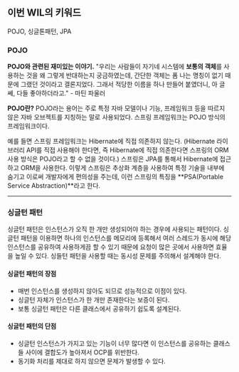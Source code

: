 ## 이번 WIL의 키워드

POJO, 싱글톤패턴, JPA

### **POJO**

**POJO와 관련된 재미있는 이야기.**
"우리는 사람들이 자기네 시스템에 **보통의 객체**를 사용하는 것을 왜 그렇게 반대하는지 궁금하였는데, 간단한 객체는 폼 나는 명칭이 없기 때문에 그랬던 것이라고 결론지었다. 그래서 적당한 이름을 하나 만들어 붙였더니, 아 글쎄, 다들 좋아하더라고." - 마틴 파울러

**POJO란?**
 POJO라는 용어는 주로 특정 자바 모델이나 기능, 프레임워크 등을 따르지 않은 자바 오브젝트를 지칭하는 말로 사용되었다. 스프링 프레임워크는 POJO 방식의 프레임워크이다.

 예를 들면 스프링 프레임워크는 Hibernate에 직접 의존하지 않는다. (Hibernate 라이브러리 API를 직접 사용해야 한다면, 즉 Hibernate에 직접 의존한다면 스프링의 ORM 사용 방식은 POJO라고 할 수 없을 것이다.) 스프링은 JPA를 통해서 Hibernate에 접근하고 ORM을 사용한다. 
이렇게 스프링은 추상화 계층을 사용하여 특정 기술을 내부에 숨기고 이로써 개발자에게 편의성을 주는데, 이런 스프링의 특징을 **PSA(Portable Service Abstraction)**라고 한다.

---

### 싱글턴 패턴

싱글턴 패턴은 인스턴스가 오직 한 개만 생성되어야 하는 경우에 사용되는 패턴이다. 
싱글턴 패턴을 이용하면 하나의 인스턴스를 메모리에 등록해서 여러 스레드가 동시에 해당 인스턴스를 공유하여 사용하게끔 할 수 있기 때문에 요청이 많은 곳에서 사용하면 효율을 높일 수 있다.
싱들턴 패턴을 사용할 때는 동시성 문제를 주의해서 설계해야 한다.

#### 싱글턴 패턴의 장점

- 매번 인스턴스를 생성하지 않아도 되므로 성능적으로 이점이 있다.
- 싱글턴 자체가 인스턴스가 한 개만 존재한다는 보증이 된다.
- 보통 싱글턴 패턴은 다른 클래스에서 공유하기 쉽도록 설계된다.

#### 싱글턴 패턴의 단점

- 싱글턴 인스턴스가 가지고 있는 기능이 너무 많다면 이 인스턴스를 공유하는 클래스들 사이에 결합도가 높아져서 OCP를 위반한다.
- 동기화 처리를 제대로 하지 않으면 문제가 발생할 수 있다.

